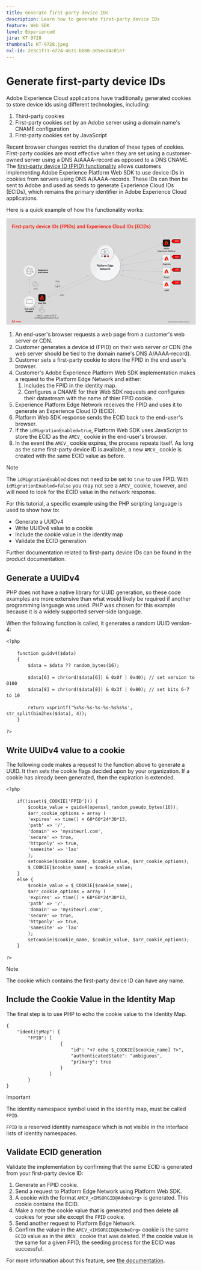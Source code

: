 ```yaml
---
title: Generate first-party device IDs
description: Learn how to generate first-party device IDs
feature: Web SDK
level: Experienced
jira: KT-9728
thumbnail: KT-9728.jpeg
exl-id: 2e3c1f71-e224-4631-b680-a05ecd4c01e7
---
```

# Generate first-party device IDs

Adobe Experience Cloud applications have traditionally generated cookies to store device ids using different technologies, including:

1. Third-party cookies
1. First-party cookies set by an Adobe server using a domain name's CNAME configuration
1. First-party cookies set by JavaScript

Recent browser changes restrict the duration of these types of cookies. First-party cookies are most effective when they are set using a customer-owned server using a DNS A/AAAA-record as opposed to a DNS CNAME. The [first-party device ID (FPID) functionality](https://experienceleague.adobe.com/en/docs/experience-platform/web-sdk/identity/first-party-device-ids) allows customers implementing Adobe Experience Platform Web SDK to use device IDs in cookies from servers using DNS A/AAAA-records. These IDs can then be sent to Adobe and used as seeds to generate Experience Cloud IDs (ECIDs), which remains the primary identifier in Adobe Experience Cloud applications.

Here is a quick example of how the functionality works:

![First-party device IDs (FPIDs) and Experience Cloud IDs (ECIDs)](../assets/kt-9728.png)

1. An end-user's browser requests a web page from a customer's web server or CDN.
1. Customer generates a device id (FPID) on their web server or CDN (the web server should be tied to the domain name's DNS A/AAAA-record).
1. Customer sets a first-party cookie to store the FPID in the end user's browser.
1. Customer's Adobe Experience Platform Web SDK implementation makes a request to the Platform Edge Network and either:
    1. Includes the FPID in the identity map.
    1. Configures a CNAME for their Web SDK requests and configures their datastream with the name of thier FPID cookie.
1. Experience Platform Edge Network receives the FPID and uses it to generate an Experience Cloud ID (ECID).
1. Platform Web SDK response sends the ECID back to the end-user's browser.
1. If the `idMigrationEnabled=true`, Platform Web SDK uses JavaScript to store the ECID as the `AMCV_` cookie in the end-user's browser.
1. In the event the `AMCV_` cookie expires, the process repeats itself. As long as the same first-party device ID is available, a new `AMCV_` cookie is created with the same ECID value as before.

>[!NOTE]
>
>The `idMigrationEnabled` does not need to be set to `true` to use FPID. With `idMigrationEnabled=false` you may not see a `AMCV_` cookie, however, and will need to look for the ECID value in the network response.


For this tutorial, a specific example using the PHP scripting language is used to show how to: 

* Generate a UUIDv4
* Write UUIDv4 value to a cookie 
* Include the cookie value in the identity map
* Validate the ECID generation

Further documentation related to first-party device IDs can be found in the product documentation.

## Generate a UUIDv4

PHP does not have a native library for UUID generation, so these code examples are more extensive than what would likely be required if another programming language was used. PHP was chosen for this example because it is a widely supported server-side language. 


When the following function is called, it generates a random UUID version-4:

```
<?php
    
    function guidv4($data)
    {
        $data = $data ?? random_bytes(16);

        $data[6] = chr(ord($data[6]) & 0x0f | 0x40); // set version to 0100
        $data[8] = chr(ord($data[8]) & 0x3f | 0x80); // set bits 6-7 to 10

        return vsprintf('%s%s-%s-%s-%s-%s%s%s', str_split(bin2hex($data), 4));
    }

?>
```

## Write UUIDv4 value to a cookie 

The following code makes a request to the function above to generate a UUID. It then sets the cookie flags decided upon by your organization. If a cookie has already been generated, then the expiration is extended. 

```
<?php

    if(!isset($_COOKIE['FPID'])) {
        $cookie_value = guidv4(openssl_random_pseudo_bytes(16));        
        $arr_cookie_options = array (
        'expires' => time() + 60*60*24*30*13,
        'path' => '/',
        'domain' => 'mysiteurl.com',
        'secure' => true,
        'httponly' => true,
        'samesite' => 'lax'
        );
        setcookie($cookie_name, $cookie_value, $arr_cookie_options);
        $_COOKIE[$cookie_name] = $cookie_value;
    }
    else {
        $cookie_value = $_COOKIE[$cookie_name];
        $arr_cookie_options = array (
        'expires' => time() + 60*60*24*30*13,
        'path' => '/',
        'domain' => 'mysiteurl.com',
        'secure' => true,
        'httponly' => true,
        'samesite' => 'lax'
        );
        setcookie($cookie_name, $cookie_value, $arr_cookie_options);
    }

?>
```

>[!NOTE]
>
>The cookie which contains the first-party device ID can have any name. 

## Include the Cookie Value in the Identity Map

The final step is to use PHP to echo the cookie value to the Identity Map.


```
{
    "identityMap": {
        "FPID": [
                    {
                        "id": "<? echo $_COOKIE[$cookie_name] ?>",
                        "authenticatedState": "ambiguous",
                        "primary": true
                    }
                ]
        }
}
```

>[!IMPORTANT]
>
>The identity namespace symbol used in the identity map, must be called `FPID`. 
>
> `FPID` is a reserved identity namespace which is not visible in the interface lists of identity namespaces.


## Validate ECID generation

Validate the implementation by confirming that the same ECID is generated from your first-party device ID:

1. Generate an FPID cookie.
1. Send a request to Platform Edge Network using Platform Web SDK.
1. A cookie with the format `AMCV_<IMSORGID@AdobeOrg>` is generated. This cookie contains the ECID. 
1. Make a note the cookie value that is generated and then delete all cookies for your site except the `FPID` cookie. 
1. Send another request to Platform Edge Network.
1. Confirm the value in the `AMCV_<IMSORGID@AdobeOrg>` cookie is the same `ECID` value as in the `AMCV_` cookie that was deleted. If the cookie value is the same for a given FPID, the seeding process for the ECID was successful. 

For more information about this feature, see [the documentation](https://experienceleague.adobe.com/docs/experience-platform/edge/identity/first-party-device-ids.html).
